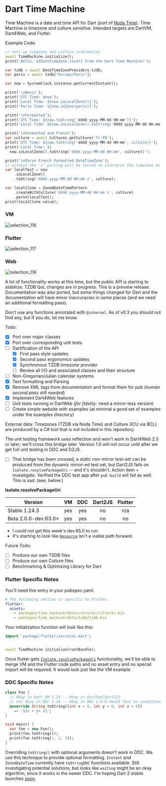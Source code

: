 # Dart Time Machine

Time Machine is a date and time API for Dart (port of [Noda Time](https://www.nodatime.org)).
Time Machine is timezone and culture sensitive. Intended targets are DartVM, Dart4Web, and Flutter.

Example Code:

```dart
// Sets up timezone and culture information
await TimeMachine.initialize();
print('Hello, ${DateTimeZone.local} from the Dart Time Machine!');

var tzdb = await DateTimeZoneProviders.tzdb;
var paris = await tzdb["Europe/Paris"];

var now = SystemClock.instance.getCurrentInstant();

print('\nBasic');
print('UTC Time: $now');
print('Local Time: ${now.inLocalZone()}');
print('Paris Time: ${now.inZone(paris)}');

print('\nFormatted');
print('UTC Time: ${now.toString('dddd yyyy-MM-dd HH:mm')}');
print('Local Time: ${now.inLocalZone().toString('dddd yyyy-MM-dd HH:mm')}');

print('\nFormatted and French');
var culture = await Cultures.getCulture('fr-FR');
print('UTC Time: ${now.toString('dddd yyyy-MM-dd HH:mm', culture)}');
print('Local Time: ${
  now.inLocalZone().toString('dddd yyyy-MM-dd HH:mm', culture)}');

print('\nParse French Formatted DateTimeZone');
// without the 'z' parsing will be forced to interpret the timezone as UTC
var localText = now
    .inLocalZone()
    .toString('dddd yyyy-MM-dd HH:mm z', culture);

var localClone = ZonedDateTimePattern
    .createWithCulture('dddd yyyy-MM-dd HH:mm z', culture)
    .parse(localText);
print(localClone.value);
```

### VM

![selection_116](https://user-images.githubusercontent.com/7284858/41519375-bcbbc818-7295-11e8-9fd0-de2e8668b105.png)

### Flutter

![selection_117](https://user-images.githubusercontent.com/7284858/41519377-bebbde82-7295-11e8-8f10-d350afd1f746.png)

### Web

![selection_118](https://user-images.githubusercontent.com/7284858/41519378-c058d6a0-7295-11e8-845d-6782f1e7cbbe.png)

A lot of functionality works at this time, but the public API is starting to stabilize. TZDB QoL 
changes are in progress. This is a preview release. Documentation was also ported,
but some things changed for Dart and the documentation will have minor inaccuracies in some places (and we need
an additional formatting pass).

Don't use any functions annotated with `@internal`. As of v0.3 you should not find any, but if you do, let me know.

Todo:
 - [x] Port over major classes
 - [x] Port over corresponding unit tests
 - [ ] Dartification of the API
   - [X] First pass style updates
   - [X] Second pass ergonomics updates
   - [X] Synchronous TZDB timezone provider
   - [ ] Review all I/O and associated classes and their structure
 - [ ] Non-Gregorian/Julian calendar systems
 - [X] Text formatting and Parsing
 - [X] Remove XML tags from documentation and format them for pub (*human second pass still needed*)
 - [X] Implement Dart4Web features
 - [ ] Unit tests running in DartWeb (_for fidelity_: need a mirror-less version)
 - [ ] Create simple website with examples (at minimal a good set of examples under the examples directory)

External data: Timezones (TZDB via Noda Time) and Culture (ICU via BCL) are produced by a C# tool that is not included in this repository.

The unit testing framework uses reflection and won't work in Dart4Web 2.0 
or later; we'll cross this bridge later. Version 1.0 will not occur until after we get full unit testing in DDC and D2JS.
- [ ] That bridge has been crossed; a static non-mirror test-set can be produced from the dynamic mirror-ed test set,
 but Dart2JS fails on `Isolate.resolvePackageUri` -- and it's shouldn't. Action item = investigate. Verified the DDC test app
 after `pub build` will fail as well. This is sad. (see, below:)

**Isolate.resolvePackageUri**

| Version              | VM  | DDC | Dart2JS | Flutter |
| --------------       |:---:|:---:|:-------:|:-------:|
| Stable 1.24.3        | yes | yes | no      | n/a |
| Beta 2.0.0-dev.63.0* | yes | yes | no      | no  |
* I could not get this week's dev.65.0 to run.
* It's starting to look like [`Resource`](https://github.com/dart-lang/resource) isn't a viable path forward.

Future Todo:
 - [ ] Produce our own TSDB files
 - [ ] Produce our own Culture files
 - [ ] Benchmarking & Optimizing Library for Dart

### Flutter Specific Notes

You'll need this entry in your pubspec.yaml.

```yaml
# The following section is specific to Flutter.
flutter:
  assets:
    - packages/time_machine/data/cultures/cultures.bin
    - packages/time_machine/data/tzdb/tzdb.bin
```

Your initialization function will look like this:
```dart
import 'package:flutter/services.dart';


await TimeMachine.initialize(rootBundle);
```

Once flutter gets [`Isolate.resolvePackageUri`](https://github.com/flutter/flutter/issues/14815) functionality,
we'll be able to merge VM and the Flutter code paths and no asset entry and no special import will be required.
It would look just like the VM example.

### DDC Specific Notes

```dart
class Foo {
  // Okay in Dart_VM 1.24 -- Okay in DartPad\Dart2JS
  // not Okay in DDC 1.24 -- Okay in DDC 2.0.0-dev63 (but no conditional imports? so TimeMachine doesn't work)
  @override String toString([int x = 0, int y = 0, int z = 0]) 
    => '${x + y+ x}';
}

void main() {
  var foo = new Foo();
  print(foo.toString());
  print(foo.toString(1, 2, 3));
}
```

Overriding `toString()` with optional arguments doesn't work in DDC. We use this technique to provide 
optional formatting. `Instant` and `ZonedDateTime` currently have `toStringDDC` functions available. 
Still investigating potential solutions, but looks like `waiting` might be an okay algorithm, since it works
in the newer DDC. I'm hoping Dart 2 stable launches [soon](https://github.com/dart-lang/sdk/issues?q=is%3Aopen+is%3Aissue+milestone%3ADart2Stable).

